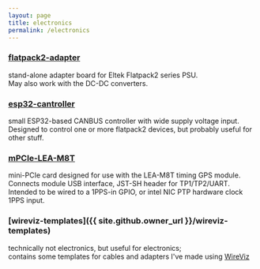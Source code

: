 ```yaml
---
layout: page
title: electronics
permalink: /electronics
---
```


### [flatpack2-adapter](./flatpack2-adapter)
stand-alone adapter board for Eltek Flatpack2 series PSU.  
May also work with the DC-DC converters.

### [esp32-cantroller](./esp32-cantroller)
small ESP32-based CANBUS controller with wide supply voltage input.  
Designed to control one or more flatpack2 devices, but probably useful for other stuff.

### [mPCIe-LEA-M8T](./mpcie-lea-m8t)
mini-PCIe card designed for use with the LEA-M8T timing GPS module.  
Connects module USB interface, JST-SH header for TP1/TP2/UART.  
Intended to be wired to a 1PPS-in GPIO, or intel NIC PTP hardware clock 1PPS input.

### [wireviz-templates]({{ site.github.owner_url }}/wireviz-templates)
technically not electronics, but useful for electronics;  
contains some templates for cables and adapters I've made using [WireViz](https://github.com/formatc1702/WireViz/)
